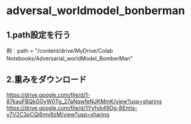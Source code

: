 # adversal_worldmodel_bonberman
## 1.path設定を行う  
例：path = "/content/drive/MyDrive/Colab Notebooks/Adversarial_worldModel_BomberMan"　　

## 2.重みをダウンロード  
https://drive.google.com/file/d/1-87kauFBQkGGyW0Tg_27aNqwfeNJKMmK/view?usp=sharing  
https://drive.google.com/file/d/1Yyfvb49Dg-BEmIs-v7V2C3pCQi6mv9zM/view?usp=sharing  
